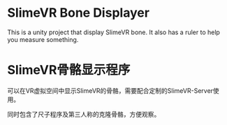 # SlimeVR Bone Displayer

This is a unity project that display SlimeVR bone. It also has a ruler to help you measure something.

# SlimeVR骨骼显示程序

可以在VR虚拟空间中显示SlimeVR的骨骼，需要配合定制的SlimeVR-Server使用。

同时包含了尺子程序及第三人称的克隆骨骼，方便观察。